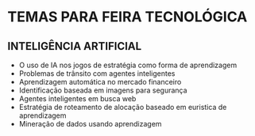 # TEMAS PARA FEIRA TECNOLÓGICA

## INTELIGÊNCIA ARTIFICIAL 

- O uso de IA nos jogos de estratégia como forma de aprendizagem 
- Problemas de trânsito com agentes inteligentes 
- Aprendizagem automática no mercado financeiro 
- Identificação baseada em imagens para segurança 
- Agentes inteligentes em busca web 
- Estratégia de roteamento de alocação baseado em euristica de aprendizagem 
- Mineração de dados usando aprendizagem 
